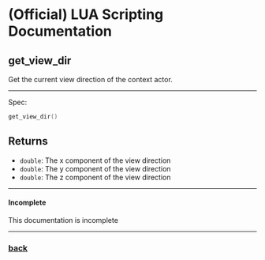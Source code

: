 
# (Official) LUA Scripting Documentation

## get_view_dir

Get the current view direction of the context actor.

___

Spec:

```lua
get_view_dir()
```

## Returns

- `double`: The x component of the view direction
- `double`: The y component of the view direction
- `double`: The z component of the view direction

___

#### Incomplete

This documentation is incomplete

___

### [back](../getters)

